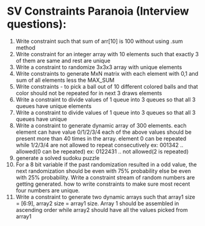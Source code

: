 # SV Constraints Paranoia (Interview questions):

1. Write constraint such that sum of arr[10] is 100 without using .sum method
2. Write constraint for an integer array with 10 elements such that exactly 3 of them are same and rest are unique
3. Write a constraint to randomize 3x3x3 array with unique elements
4. Write constraints to generate MxN matrix with each element with 0,1 and sum of all elements less the MAX_SUM
5. Write constraints - to pick a ball out of 10 different colored balls and that color should not be repeated for in next 3 draws elements
6. Write a constraint to divide values of 1 queue into 3 queues so that all 3 queues have unique
elements
7. Write a constraint to divide values of 1 queue into 3 queues so that all 3 queues have unique
8. Write a constraint to generate dynamic array of 300 elements. each element can have value 0/1/2/3/4 each of the above values should be present more than 40 times in the array. element 0 can be repeated while 1/2/3/4 are not allowed to repeat consecutively ex: 001342 .. allowed(0 can be repeated) ex: 0122431 .. not allowed(2 is repeated)
9. generate a solved sudoku puzzle
10. For a 8 bit variable if the past randomization resulted in a odd value, the next randomization should be even with 75% probability else be even with 25% probability. Write a constraint stream of random numbers are getting generated. how to write constraints to make sure most recent four numbers are unique.
11. Write a constraint to generate two dynamic arrays such that array1 size = [6:9], array2 size = array1 size. Array 1 should be assembled in ascending order while array2 should have all the values picked from array1